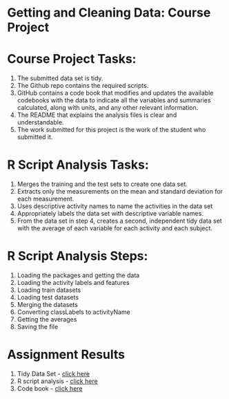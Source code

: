 # Getting and Cleaning Data: Course Project 

# Course Project Tasks:
1. The submitted data set is tidy.
2. The Github repo contains the required scripts.
3. GitHub contains a code book that modifies and updates the available codebooks with the data to indicate all the variables and summaries calculated, along with units, and any other relevant information.
4. The README that explains the analysis files is clear and understandable.
5. The work submitted for this project is the work of the student who submitted it.

# R Script Analysis Tasks:
1. Merges the training and the test sets to create one data set.
2. Extracts only the measurements on the mean and standard deviation for each measurement.
3. Uses descriptive activity names to name the activities in the data set
4. Appropriately labels the data set with descriptive variable names.
5. From the data set in step 4, creates a second, independent tidy data set with the average of each variable for each activity and each subject.

# R Script Analysis Steps:
1. Loading the packages and getting the data
2. Loading the activity labels and features
3. Loading train datasets
4. Loading test datasets
5. Merging the datasets
6. Converting classLabels to activityName
7. Getting the averages
8. Saving the file

# Assignment Results
1. Tidy Data Set - [click here](https://github.com/helloausrine/datasciencecoursera/blob/master/Course%20Project/tidydataset.txt)
2. R script analysis - [click here](https://github.com/helloausrine/datasciencecoursera/blob/master/Course%20Project/run_analysis.R)
3. Code book - [click here](https://github.com/helloausrine/datasciencecoursera/blob/master/Course%20Project/codebook.md)
